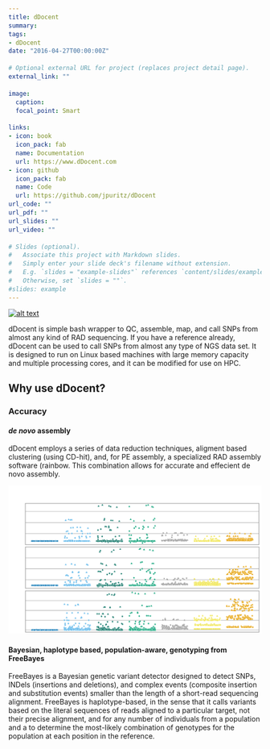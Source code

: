 ```yaml
---
title: dDocent
summary: 
tags:
- dDocent
date: "2016-04-27T00:00:00Z"

# Optional external URL for project (replaces project detail page).
external_link: ""

image: 
  caption: 
  focal_point: Smart

links:
- icon: book
  icon_pack: fab
  name: Documentation
  url: https://www.dDocent.com
- icon: github
  icon_pack: fab
  name: Code
  url: https://github.com/jpuritz/dDocent
url_code: ""
url_pdf: ""
url_slides: ""
url_video: ""

# Slides (optional).
#   Associate this project with Markdown slides.
#   Simply enter your slide deck's filename without extension.
#   E.g. `slides = "example-slides"` references `content/slides/example-slides.md`.
#   Otherwise, set `slides = ""`.
#slides: example
---
```

[![alt text](https://anaconda.org/bioconda/ddocent/badges/downloads.svg)](https://anaconda.org/bioconda/ddocent) 

dDocent is simple bash wrapper to QC, assemble, map, and call SNPs from almost any kind of RAD sequencing. If you have a reference already, dDocent can be used to call SNPs from almost any type of NGS data set. It is designed to run on Linux based machines with large memory capacity and multiple processing cores, and it can be modified for use on HPC. 

## Why use dDocent?
### Accuracy
#### *de novo* assembly

dDocent employs a series of data reduction techniques, aligment based clustering (using CD-hit), and, for PE assembly, a specialized RAD assembly software (rainbow. This combination allows for accurate and effecient de novo assembly.

![ This is 1000 simulated ddRAD data loci being assembled across a variety of parameters for each pipeline.](denovo.png)

#### Bayesian, haplotype based, population-aware, genotyping from FreeBayes

FreeBayes is a Bayesian genetic variant detector designed to detect SNPs, INDels (insertions and deletions), and complex events (composite insertion and substitution events) smaller than the length of a short-read sequencing alignment. FreeBayes is haplotype-based, in the sense that it calls variants based on the literal sequences of reads aligned to a particular target, not their precise alignment, and for any number of individuals from a population and a to determine the most-likely combination of genotypes for the population at each position in the reference.
